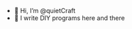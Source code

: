 - 👋 Hi, I’m @quietCraft
- 👀 I write DIY programs here and there
<!---
quietCraft/quietCraft is a ✨ special ✨ repository because its `README.md` (this file) appears on your GitHub profile.
You can click the Preview link to take a look at your changes.
--->
